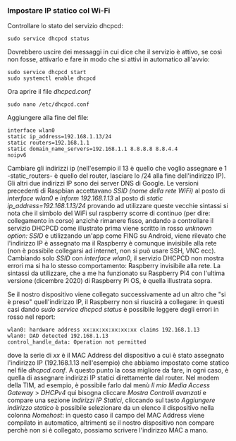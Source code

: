### Impostare IP statico col Wi-Fi

Controllare lo stato del servizio dhcpcd:

    sudo service dhcpcd status
    
Dovrebbero uscire dei messaggi in cui dice che il servizio è attivo, se così non fosse, attivarlo e fare in modo che si attivi in automatico all'avvio:

    sudo service dhcpcd start
    sudo systemctl enable dhcpcd
    
Ora aprire il file _dhcpcd.conf_

    sudo nano /etc/dhcpcd.conf
    
Aggiungere alla fine del file:

    interface wlan0
    static ip_address=192.168.1.13/24
    static routers=192.168.1.1
    static domain_name_servers=192.168.1.1 8.8.8.8 8.8.4.4
    noipv6
    
Cambiare gli indirizzi ip (nell'esempio il 13 è quello che voglio assegnare e 1 -static_routers- è quello del router, lasciare lo /24 alla fine dell'indirizzo IP).  
Gli altri due indirizzi IP sono dei server DNS di Google. Le versioni precedenti di Raspbian accettavano _SSID (nome della rete WiFi)_ al posto di _interface wlan0_ e _inform 192.168.1.13_ al posto di _static ip_address=192.168.1.13/24_ provando ad utilizzare queste vecchie sintassi si nota che il simbolo del WiFi sul raspberry scorre di continuo (per dire: collegamento in corso) anzichè rimanere fisso, andando a controllare il servizio DHCPCD come illustrato prima viene scritto in rosso _unknown option: SSID_ e utilizzando un'app come FING su Android, viene rilevato che l'indirizzo IP è assegnato ma il Raspberry è comunque invisibile alla rete (non è possibile collegarsi ad internet, non si può usare SSH, VNC ecc). Cambiando solo _SSID_ con _interface wlan0_, il servizio DHCPCD non mostra errori ma si ha lo stesso comportamento: Raspberry invisibile alla rete. La sintassi da utilizzare, che a me ha funzionato su Raspberry Pi4 con l'ultima versione (dicembre 2020) di Raspberry Pi OS, è quella illustrata sopra.

Se il nostro dispositivo viene collegato successivamente ad un altro che "si è preso" quell'indirizzo IP, il Raspberry non si riuscirà a collegare: in questi casi dando _sudo service dhcpcd status_ è possibile leggere degli errori in rosso nel report:  

    wlan0: hardware address xx:xx:xx:xx:xx:xx claims 192.168.1.13
    wlan0: DAD detected 192.168.1.13
    control_handle_data: Operation not permitted
    
 dove la serie di _xx_ è il MAC Address del dispositivo a cui è stato assegnato l'indirizzo IP (192.168.1.13 nell'esempio) che abbiamo impostato come statico nel file _dhcpcd.conf_. A questo punto la cosa migliore da fare, in ogni caso, è quella di assegnare indirizzi IP statici direttamente dal router.
 Nel modem della TIM, ad esempio, è possibile farlo dal menù _Il mio Media Access Gateway_ > _DHCPv4_ qui bisogna cliccare _Mostra Controlli avanzati_ e compare una sezione _Indirizzi IP Statici_, cliccando sul tasto _Aggiungere indirizzo statico_ è possibile selezionare da un elenco il dispositivo nella colonna _Nomehost_: in questo caso il campo del MAC Address viene compilato in automatico, altrimenti se il nostro dispositivo non compare perchè non si è collegato, possiamo scrivere l'indirizzo MAC a mano.
